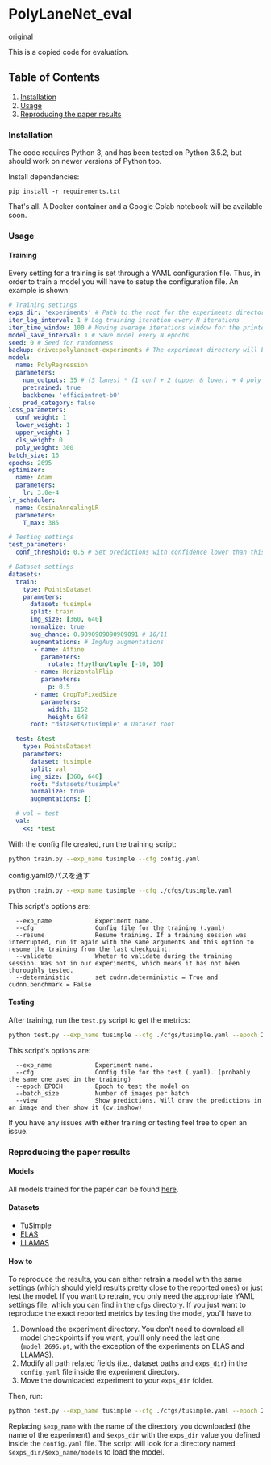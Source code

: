 

# PolyLaneNet_eval

[original](https://github.com/lucastabelini/PolyLaneNet)

This is a copied code for evaluation.


## Table of Contents
1. [Installation](#installation)
2. [Usage](#usage)
3. [Reproducing the paper results](#reproducing)

<a name="installation"/>

### Installation
The code requires Python 3, and has been tested on Python 3.5.2, but should work on newer versions of Python too.

Install dependencies:
```
pip install -r requirements.txt
```

That's all. A Docker container and a Google Colab notebook will be available soon.

<a name="usage"/>

### Usage
#### Training
Every setting for a training is set through a YAML configuration file.
Thus, in order to train a model you will have to setup the configuration file.
An example is shown:
```yaml
# Training settings
exps_dir: 'experiments' # Path to the root for the experiments directory (not only the one you will run)
iter_log_interval: 1 # Log training iteration every N iterations
iter_time_window: 100 # Moving average iterations window for the printed loss metric
model_save_interval: 1 # Save model every N epochs
seed: 0 # Seed for randomness
backup: drive:polylanenet-experiments # The experiment directory will be automatically uploaded using rclone after the training ends. Leave empty if you do not want this.
model:
  name: PolyRegression
  parameters:
    num_outputs: 35 # (5 lanes) * (1 conf + 2 (upper & lower) + 4 poly coeffs)
    pretrained: true
    backbone: 'efficientnet-b0'
    pred_category: false
loss_parameters:
  conf_weight: 1
  lower_weight: 1
  upper_weight: 1
  cls_weight: 0
  poly_weight: 300
batch_size: 16
epochs: 2695
optimizer:
  name: Adam
  parameters:
    lr: 3.0e-4
lr_scheduler:
  name: CosineAnnealingLR
  parameters:
    T_max: 385

# Testing settings
test_parameters:
  conf_threshold: 0.5 # Set predictions with confidence lower than this to 0 (i.e., set as invalid for the metrics)

# Dataset settings
datasets:
  train:
    type: PointsDataset
    parameters:
      dataset: tusimple
      split: train
      img_size: [360, 640]
      normalize: true
      aug_chance: 0.9090909090909091 # 10/11
      augmentations: # ImgAug augmentations
       - name: Affine
         parameters:
           rotate: !!python/tuple [-10, 10]
       - name: HorizontalFlip
         parameters:
           p: 0.5
       - name: CropToFixedSize
         parameters:
           width: 1152
           height: 648
      root: "datasets/tusimple" # Dataset root

  test: &test
    type: PointsDataset
    parameters:
      dataset: tusimple
      split: val
      img_size: [360, 640]
      root: "datasets/tusimple"
      normalize: true
      augmentations: []

  # val = test
  val:
    <<: *test
```

With the config file created, run the training script:
```bash
python train.py --exp_name tusimple --cfg config.yaml
```

config.yamlのパスを通す
```bash
python train.py --exp_name tusimple --cfg ./cfgs/tusimple.yaml
```

This script's options are:
```
  --exp_name            Experiment name.
  --cfg                 Config file for the training (.yaml)
  --resume              Resume training. If a training session was interrupted, run it again with the same arguments and this option to resume the training from the last checkpoint.
  --validate            Wheter to validate during the training session. Was not in our experiments, which means it has not been thoroughly tested.
  --deterministic       set cudnn.deterministic = True and cudnn.benchmark = False
```

#### Testing
After training, run the `test.py` script to get the metrics:
```bash
python test.py --exp_name tusimple --cfg ./cfgs/tusimple.yaml --epoch 2695
```
This script's options are:
```
  --exp_name            Experiment name.
  --cfg                 Config file for the test (.yaml). (probably the same one used in the training)
  --epoch EPOCH         Epoch to test the model on
  --batch_size          Number of images per batch
  --view                Show predictions. Will draw the predictions in an image and then show it (cv.imshow)
```

If you have any issues with either training or testing feel free to open an issue.

<a name="reproducing"/>

### Reproducing the paper results

#### Models
All models trained for the paper can be found [here](https://drive.google.com/open?id=1oyZncVnUB1GRJl5L4oXz50RkcNFM_FFC "Models on Google Drive").

#### Datasets
- [TuSimple](https://github.com/TuSimple/tusimple-benchmark "TuSimple")
- [ELAS](https://github.com/rodrigoberriel/ego-lane-analysis-system/tree/master/datasets "ELAS")
- [LLAMAS](https://unsupervised-llamas.com/llamas/ "LLAMAS")

#### How to
To reproduce the results, you can either retrain a model with the same settings (which should yield results pretty close to the reported ones) or just test the model.
If you want to retrain, you only need the appropriate YAML settings file, which you can find in the `cfgs` directory.
If you just want to reproduce the exact reported metrics by testing the model, you'll have to:
1. Download the experiment directory. You don't need to download all model checkpoints if you want, you'll only need the last one (`model_2695.pt`, with the exception of the experiments on ELAS and LLAMAS).
1. Modify all path related fields (i.e., dataset paths and `exps_dir`) in the `config.yaml` file inside the experiment directory.
1. Move the downloaded experiment to your `exps_dir` folder.

Then, run:

```bash
python test.py --exp_name tusimple --cfg ./cfgs/tusimple.yaml --epoch 2695
```
Replacing `$exp_name` with the name of the directory you downloaded (the name of the experiment) and `$exps_dir` with the `exps_dir` value you defined inside the `config.yaml` file. The script will look for a directory named `$exps_dir/$exp_name/models` to load the model.


